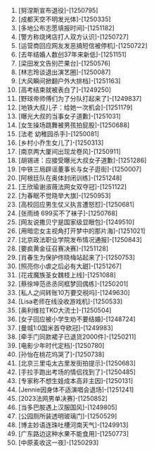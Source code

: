 
1. [努涅斯宣布退役]-[1250795]
1. [成都天空不明发光体]-[1250335]
1. [多地公布志愿填报时间]-[1251182]
1. [警方称烧烤店打人双方认识]-[1250727]
1. [运营商回应网友发恶搞短信被停机]-[1250722]
1. [去年结婚人数创37年来新低]-[1251151]
1. [梁田发文告别芒果台]-[1250576]
1. [林志玲谈退出演艺圈]-[1250087]
1. [大风瞬间掀翻户外大排档]-[1251163]
1. [高考结束就被表白了]-[1249250]
1. [野球帝师傅们为了分队打起来了]-[1249837]
1. [地铁大叔儿子：给她一次机会]-[1251179]
1. [曝光大叔的当事女子道歉]-[1251031]
1. [女生操场跳舞被男孩拍屁股]-[1250688]
1. [法老 幼稚园杀手]-[1250081]
1. [乡村小乔生女儿了]-[1250313]
1. [南京两大厦间出现龙卷风]-[1250911]
1. [胡锡进：应接受曝光大叔女子道歉]-[1251286]
1. [中铁三局辟谣董事长与女子逛街]-[1250007]
1. [阿根廷队在奥体封闭训练]-[1251248]
1. [王欣瑜谢淑薇法网女双夺冠]-[1251122]
1. [为春眠不觉晓举大旗]-[1250953]
1. [高校回应男生仗义执言遭怒怼]-[1250681]
1. [张雨绮 699买不了袜子]-[1250768]
1. [网友说撒贝宁是国家级显眼包]-[1249510]
1. [用暗恋女主视角打开梦中的那片海]-[1251021]
1. [北京政法职业学院发布情况通报]-[1250843]
1. [要疯黄金征召赛决赛]-[1251128]
1. [肖春生为保护佟晓梅站起来了]-[1250753]
1. [照亮你小虐之后必有大甜]-[1251267]
1. [花戎魔族圣女魏枝上线]-[1251088]
1. [蔡徐坤范丞丞同框梦回偶练]-[1250201]
1. [私人之间转账10万要交税吗]-[1249630]
1. [Lisa老师在线没收游戏机]-[1250533]
1. [奥利维拉TKO大流士]-[1250504]
1. [女子回应被小学生劝不要结婚]-[1248724]
1. [曼城1:0国米首夺欧冠]-[1249983]
1. [牵手门同款裙子已退货2000件]-[1250211]
1. [电影少年时代定档]-[1250780]
1. [孙怡在桃花坞哭了]-[1250738]
1. [北京三里屯太古里发街拍提示]-[1250683]
1. [手拉手跑出考场的情侣找到了]-[1250485]
1. [专家称不想生娃成本高非主因]-[1250131]
1. [Jennie因身体不适演唱会退场]-[1251241]
1. [2023法网男单决赛]-[1250852]
1. [当多巴胺遇上汉服国风]-[1249805]
1. [公园厕所装透明玻璃门]-[1250529]
1. [博主妙语连珠吐槽河南天气]-[1249913]
1. [广东路边这种水果不能食用]-[1250773]
1. [中原麦收这一夜]-[1250293]